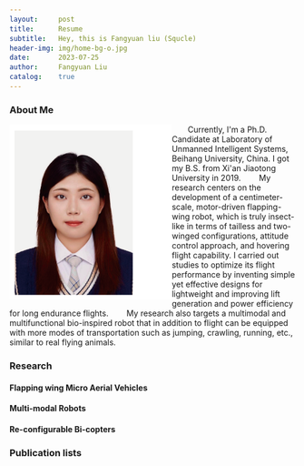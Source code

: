 ```yaml
---
layout:     post
title:      Resume
subtitle:   Hey, this is Fangyuan liu (Squcle)
header-img: img/home-bg-o.jpg
date:       2023-07-25
author:     Fangyuan Liu
catalog:    true
---
```


### About Me
<div>
<img align="left" src="/img/photo.png" style="zoom:30%"/>
</div>
&ensp;&ensp;&ensp;&ensp;Currently, I'm a Ph.D. Candidate at Laboratory of Unmanned Intelligent Systems, Beihang University, China. I got my B.S. from Xi'an Jiaotong University in 2019.  
&ensp;&ensp;&ensp;&ensp;My research centers on the development of a centimeter-scale, motor-driven flapping-wing robot, which is truly insect-like in terms of tailless and two-winged configurations, attitude control approach, and hovering flight capability. I carried out studies to optimize its flight performance by inventing simple yet effective designs for lightweight and improving lift generation and power efficiency for long endurance flights.  
&ensp;&ensp;&ensp;&ensp;My research also targets a multimodal and multifunctional bio-inspired robot that in addition to flight can be equipped with more modes of transportation such as jumping, crawling, running, etc., similar to real flying animals.  

### Research
#### Flapping wing Micro Aerial Vehicles

#### Multi-modal Robots

#### Re-configurable Bi-copters

### Publication lists

